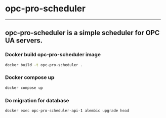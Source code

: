 # opc-pro-scheduler
---
## opc-pro-scheduler is a simple scheduler for OPC UA servers.

### Docker build opc-pro-scheduler image
```bash
docker build -t opc-pro-scheduler .
```

### Docker compose up
```bash
docker compose up
```

### Do migration for database
```bash
docker exec opc-pro-scheduler-api-1 alembic upgrade head
```
